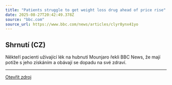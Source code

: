 ```yaml
---
title: "Patients struggle to get weight loss drug ahead of price rise"
date: 2025-08-27T20:42:49.378Z
source: "bbc.com"
source_url: https://www.bbc.com/news/articles/clyr8ynx41yo
---
```


## Shrnutí (CZ)
Někteří pacienti užívající lék na hubnutí Mounjaro řekli BBC News, že mají potíže s jeho získáním a obávají se dopadu na své zdraví.

---

[Otevřít zdroj](https://www.bbc.com/news/articles/clyr8ynx41yo)
